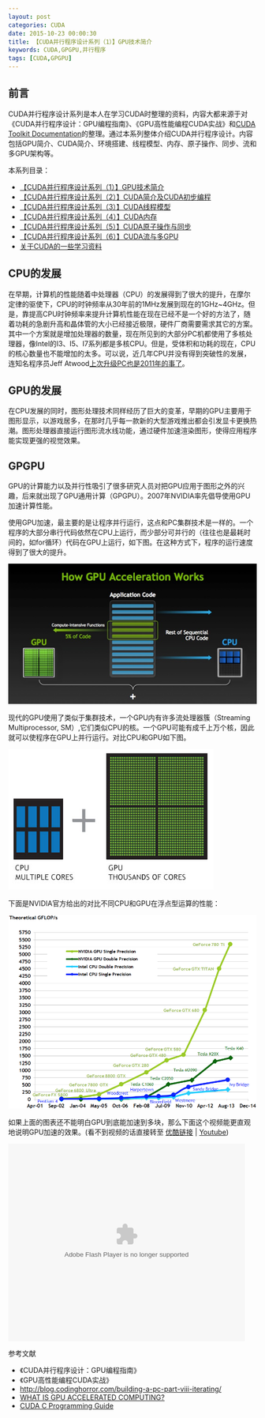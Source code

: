 ```yaml
---
layout: post
categories: CUDA
date: 2015-10-23 00:00:30
title: 【CUDA并行程序设计系列（1）】GPU技术简介
keywords: CUDA,GPGPU,并行程序
tags: [CUDA,GPGPU]
---
```


## 前言

CUDA并行程序设计系列是本人在学习CUDA时整理的资料，内容大都来源于对《CUDA并行程序设计：GPU编程指南》、《GPU高性能编程CUDA实战》和[CUDA Toolkit Documentation](http://docs.nvidia.com/cuda/index.html)的整理。通过本系列整体介绍CUDA并行程序设计。内容包括GPU简介、CUDA简介、环境搭建、线程模型、内存、原子操作、同步、流和多GPU架构等。

本系列目录：

*  [【CUDA并行程序设计系列（1）】GPU技术简介](http://zh.5long.me/2015/cuda-parallel-programming-1/)
*  [【CUDA并行程序设计系列（2）】CUDA简介及CUDA初步编程](http://zh.5long.me/2015/cuda-parallel-programming-2/)
*  [【CUDA并行程序设计系列（3）】CUDA线程模型](http://zh.5long.me/2015/cuda-parallel-programming-3/)
*  [【CUDA并行程序设计系列（4）】CUDA内存](http://zh.5long.me/2015/cuda-parallel-programming-4/)
*  [【CUDA并行程序设计系列（5）】CUDA原子操作与同步](http://zh.5long.me/2015/cuda-parallel-programming-4/)
*  [【CUDA并行程序设计系列（6）】CUDA流与多GPU](http://zh.5long.me/2015/cuda-parallel-programming-5/)
*  [关于CUDA的一些学习资料](http://zh.5long.me/2015/cuda-learning/)

<!--more-->


## CPU的发展
在早期，计算机的性能随着中处理器（CPU）的发展得到了很大的提升，在摩尔定律的驱使下，CPU的时钟频率从30年前的1MHz发展到现在的1GHz~4GHz。但是，靠提高CPU时钟频率来提升计算机性能在现在已经不是一个好的方法了，随着功耗的急剧升高和晶体管的大小已经接近极限，硬件厂商需要需求其它的方案。其中一个方案就是增加处理器的数量，现在所见到的大部分PC机都使用了多核处理器，像Intel的I3、I5、I7系列都是多核CPU。但是，受体积和功耗的现在，CPU的核心数量也不能增加的太多。可以说，近几年CPU并没有得到突破性的发展，连知名程序员Jeff Atwood[上次升级PC也是2011年的事了](http://blog.codinghorror.com/building-a-pc-part-viii-iterating/)。

## GPU的发展
在CPU发展的同时，图形处理技术同样经历了巨大的变革，早期的GPU主要用于图形显示，以游戏居多，在那时几乎每一款新的大型游戏推出都会引发显卡更换热潮。图形处理器直接运行图形流水线功能，通过硬件加速渲染图形，使得应用程序能实现更强的视觉效果。

## GPGPU
GPU的计算能力以及并行性吸引了很多研究人员对把GPU应用于图形之外的兴趣，后来就出现了GPU通用计算（GPGPU）。2007年NVIDIA率先倡导使用GPU加速计算性能。

使用GPU加速，最主要的是让程序并行运行，这点和PC集群技术是一样的。一个程序的大部分串行代码依然在CPU上运行，而少部分可并行的（往往也是最耗时间的，如for循环）代码在GPU上运行，如下图。在这种方式下，程序的运行速度得到了很大的提升。

![CUDA](/assets/images/2015/cuda-1.png)

现代的GPU使用了类似于集群技术，一个GPU内有许多流处理器簇（Streaming Multiprocessor, SM）,它们类似CPU的核。一个GPU可能有成千上万个核，因此就可以使程序在GPU上并行运行。对比CPU和GPU如下图。

![CUDA](/assets/images/2015/cuda-2.png)

下面是NVIDIA官方给出的对比不同CPU和GPU在浮点型运算的性能：

![CUDA](/assets/images/2015/cuda-3.png)

如果上面的图表还不能明白GPU到底能加速到多块，那么下面这个视频能更直观地说明GPU加速的效果。(看不到视频的话直接转至 [优酷链接](http://v.youku.com/v_show/id_XNDQwOTQ2OTI=.html?from=s1.8-1-1.2) | [Youtube](https://youtu.be/-P28LKWTzrI))

<embed src="http://player.youku.com/player.php/sid/XNDQwOTQ2OTI=/v.swf" allowFullScreen="true" quality="high" width="480" height="400" align="middle" allowScriptAccess="always" type="application/x-shockwave-flash"></embed>


参考文献

*  《CUDA并行程序设计：GPU编程指南》
* 《GPU高性能编程CUDA实战》
*  http://blog.codinghorror.com/building-a-pc-part-viii-iterating/
*  [WHAT IS GPU ACCELERATED COMPUTING?](http://www.nvidia.com/object/what-is-gpu-computing.html)
*  [CUDA C Programming Guide](http://docs.nvidia.com/cuda/cuda-c-programming-guide/index.html)
